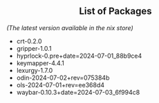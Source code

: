 <!--- This list was auto-generated by ./helper.sh. DO NOT edit this file manually. -->

<h2 align="center">List of Packages</h2>

_(The latest version available in the nix store)_

- crt-0.2.0
- gripper-1.0.1
- hyprlock-0.pre+date=2024-07-01_88b9ce4
- keymapper-4.4.1
- lexurgy-1.7.0
- odin-2024-07-02+rev=075384b
- ols-2024-07-01+rev=ee368d4
- waybar-0.10.3+date=2024-07-03_6f994c8
